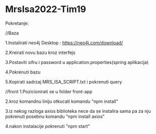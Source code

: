 # MrsIsa2022-Tim19

Pokretanje:

//Baza

1.Instalirati neo4j Desktop : https://neo4j.com/download/

2.Kreirati novu bazu kroz interfejs

3.Postaviti sifru i password u application.properties(spring aplikacija)

4.Pokrenuti bazu

5.Kopirati sadrzaj MRS_ISA_SCRIPT.txt i pokrenuti query



//front
1.Pozicionirati se u folder front-app

2.kroz komandnu liniju otkucati komandu "npm install"

3.iz nekog razloga axios biblioteka nece da se instalira sama pa za nju pokrenuti posebnu komandu "npm install axios"

4.nakon instalacije pokrenuti "npm start"

